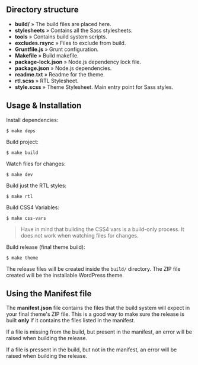 ## Directory structure

- **build/** » The build files are placed here.
- **stylesheets** » Contains all the Sass stylesheets.
- **tools** » Contains build system scripts.
- **excludes.rsync** » Files to exclude from build.
- **Gruntfile.js** » Grunt configuration.
- **Makefile** » Build makefile.
- **package-lock.json** » Node.js dependency lock file.
- **package.json** » Node.js dependencies.
- **readme.txt** » Readme for the theme.
- **rtl.scss** » RTL Stylesheet.
- **style.scss** » Theme Stylesheet. Main entry point for Sass styles.

## Usage & Installation

Install dependencies:

```$ make deps```

Build project:

```$ make build```

Watch files for changes:

```$ make dev```

Build just the RTL styles:

```$ make rtl```

Build CSS4 Variables:

```$ make css-vars```

> Have in mind that building the CSS4 vars is a build-only process. It does not work when watching files for changes.

Build release (final theme build):

```$ make theme```

The release files will be created inside the `build/` directory.
The ZIP file created will be the installable WordPress theme.

## Using the Manifest file

The **manifest.json** file contains the files that the build system will expect in your final theme's ZIP file. This is a good way to make sure the release is built **only** if it contains the files listed in the manifest.

If a file is missing from the build, but present in the manifest, an error will be raised when building the release.

If a file is pressent in the build, but not in the manifest, an error will be raised when building the release.
